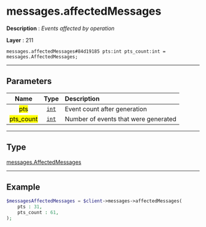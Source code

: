 # messages.affectedMessages

**Description** : *Events affected by operation*

**Layer** : 211

```tl
messages.affectedMessages#84d19185 pts:int pts_count:int = messages.AffectedMessages;
```

---

## Parameters

| Name | Type | Description |
| :---: | :---: | :--- |
| <mark>pts</mark> | [`int`](type/int) | Event count after generation |
| <mark>pts_count</mark> | [`int`](type/int) | Number of events that were generated |

---

## Type

[messages.AffectedMessages](type/messages.AffectedMessages)

---

## Example

```php
$messagesAffectedMessages = $client->messages->affectedMessages(
	pts : 31,
	pts_count : 61,
);
```